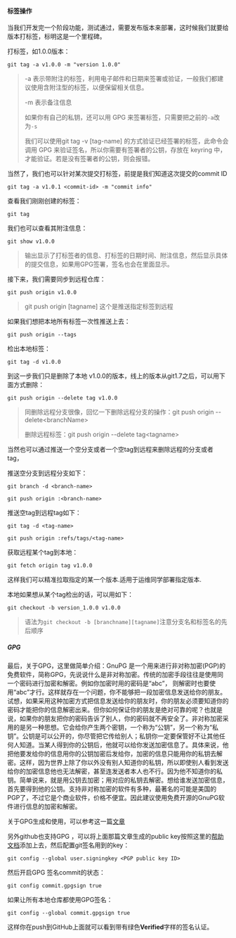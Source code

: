 #### 标签操作

当我们开发完一个阶段功能，测试通过，需要发布版本来部署，这时候我们就要给版本打标签，标明这是一个里程碑。

打标签，如1.0.0版本：

```
git tag -a v1.0.0 -m "version 1.0.0"
```

> -a 表示带附注的标签，利用电子邮件和日期来签署或验证，一般我们都建议使用含附注型的标签，以便保留相关信息。
>
> -m 表示备注信息
>
> 如果你有自己的私钥，还可以用 GPG 来签署标签，只需要把之前的`-a`改为`-s`
>
> 我们可以使用git tag -v \[tag-name\] 的方式验证已经签署的标签，此命令会调用 GPG 来验证签名，所以你需要有签署者的公钥，存放在 keyring 中，才能验证。若是没有签署者的公钥，则会报错。

当然了，我们也可以针对某次提交打标签，前提是我们知道这次提交的commit ID

```
git tag -a v1.0.1 <commit-id> -m "commit info"
```

查看我们刚刚创建的标签：

```
git tag
```

我们也可以查看其附注信息：

```
git show v1.0.0
```

> 输出显示了打标签者的信息、打标签的日期时间、附注信息，然后显示具体的提交信息，如果用GPG签署，签名也会在里面显示。

接下来，我们需要同步到远程仓库：

```
git push origin v1.0.0
```

> git push origin \[tagname\] 这个是推送指定标签到远程

如果我们想把本地所有标签一次性推送上去：

```
git push origin --tags
```

检出本地标签：

```
git tag -d v1.0.0
```

到这一步我们只是删除了本地 v1.0.0的版本，线上的版本从git1.7之后，可以用下面方式删除：

```
git push origin --delete tag v1.0.0
```

> 同删除远程分支很像，回忆一下删除远程分支的操作：git push origin --delete&lt;branchName&gt;
>
> 删除远程标签：git push origin --delete tag&lt;tagname&gt;

当然也可以通过推送一个空分支或者一个空tag到远程来删除远程的分支或者tag，

推送空分支到远程分支如下：

```
git branch -d <branch-name>

git push origin :<branch-name>
```

推送空tag到远程tag如下：

```
git tag -d <tag-name>

git push origin :refs/tags/<tag-name>
```

获取远程某个tag到本地：

```
git fetch origin tag v1.0.0
```

这样我们可以精准拉取指定的某一个版本.适用于运维同学部署指定版本.

本地如果想从某个tag检出的话，可以用如下：

```
git checkout -b version_1.0.0 v1.0.0
```

> 语法为`git checkout -b [branchname][tagname]`注意分支名和标签名的先后顺序

##### GPG

最后，关于GPG，这里做简单介绍：GnuPG 是一个用来进行非对称加密\(PGP\)的免费软件，简称GPG，先说说什么是非对称加密。传统的加密手段往往是使用同一个密码进行加密和解密。例如你加密时用的密码是“abc”， 则解密时也要使用“abc”才行。这样就存在一个问题，你不能够把一段加密信息发送给你的朋友。试想，如果采用这种加密方式把信息发送给你的朋友时，你的朋友必须要知道你的密码才能把你的信息解密出来。但你如何保证你的朋友是绝对可靠的呢？也就是说，如果你的朋友把你的密码告诉了别人，你的密码就不再安全了。非对称加密采用的是另一种思想。它会给你产生两个密钥，一个称为“公钥”，另一个称为“私钥”。公钥是可以公开的，你尽管把它传给别人；私钥你一定要保管好不让其他任何人知道。当某人得到你的公钥后，他就可以给你发送加密信息了。具体来说，他把他要发给你的信息用你的公钥加密后发给你，加密的信息只能用你的私钥去解密。这样，因为世界上除了你以外没有别人知道你的私钥，所以即使别人看到发送给你的加密信息他也无法解密，甚至连发送者本人也不行。因为他不知道你的私钥。简单说来，就是用公钥去加密；用对应的私钥去解密。想给谁发送加密信息，首先要得到他的公钥。支持非对称加密的软件有多种，最著名的可能是美国的PGP了，不过它是个商业软件，价格不便宜。因此建议使用免费开源的GnuPG软件进行信息的加密和解密。

关于GPG生成和使用，可以参考这一篇[文章](http://www.ruanyifeng.com/blog/2013/07/gpg.html)

另外github也支持GPG ，可以将上面那篇文章生成的public key按照这里的[帮助文档](https://help.github.com/articles/adding-a-new-gpg-key-to-your-github-account/)添加上去，然后配置git签名用到的key：

```
git config --global user.signingkey <PGP public key ID>
```

然后开启GPG 签名commit的状态：

```
git config commit.gpgsign true
```

如果让所有本地仓库都使用GPG签名：

```
git config --global commit.gpgsign true
```

这样你在push到GitHub上面就可以看到带有绿色**Verified**字样的签名认证。

